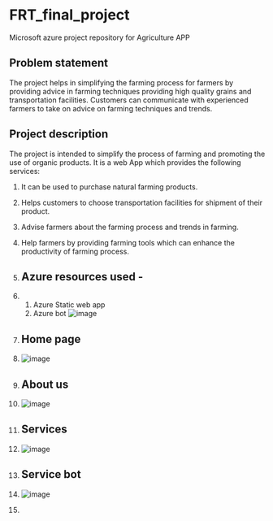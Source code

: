 # FRT_final_project
Microsoft azure project repository for Agriculture APP
## Problem statement
The project helps in simplifying the farming process for farmers by providing advice in farming techniques providing high quality grains and transportation facilities.
Customers can communicate with experienced farmers to take on advice on farming techniques and trends.
## Project description
The project is intended to simplify the process of farming and promoting the use of organic products.
It is a web App which provides the following services:
1. It can be used to purchase natural farming products.
2. Helps customers to choose transportation facilities for shipment of their product.
3. Advise farmers about the farming process and trends in farming.
4. Help farmers by providing  farming tools which can enhance the productivity of farming process.
5. ## Azure resources used -
6. 1. Azure Static web app
   2. Azure bot
    ![image](https://github.com/sangwan16/FRT_final_project/assets/90022293/a7817e8b-714a-42e2-8d11-a2c6cd7b0b7a)

7. ## Home page
8. ![image](https://github.com/sangwan16/FRT_final_project/assets/90022293/741afe10-31bf-4494-b523-751a41fda25f)
9. ## About us
10. ![image](https://github.com/sangwan16/FRT_final_project/assets/90022293/34ef0a29-36ca-4e87-9adf-1d52523699da)
11. ## Services
12. ![image](https://github.com/sangwan16/FRT_final_project/assets/90022293/b7fcbec7-8731-4b46-bbbd-a210a4c06e40)
13. ## Service bot
14. ![image](https://github.com/sangwan16/FRT_final_project/assets/90022293/726cedcf-f71e-4d79-be49-0a77683fdcbf)
15. 





